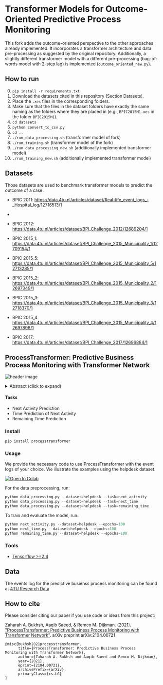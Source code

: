 # Transformer Models for Outcome-Oriented Predictive Process Monitoring

This fork adds the outcome-oriented perspective to the other approaches already implemented.
It incorporates a transformer architecture and data pre-processing as suggested by the original repository.
Additionally, a slightly different transformer model with a different pre-processing (bag-of-words model with 2-step lag) is implemented (`outcome_oriented_new.py`).

## How to run

0. `pip install -r requirements.txt`
1. Download the datasets cited in this repository (Section Datasets).
2. Place the `.xes` files in the corresponding folders.
3. Make sure that the files in the dataset folders have exactly the same naming as the folders where they are placed in (e.g., `BPIC2015M1.xes` in the folder `BPIC2015M1`).
4. `cd datasets`
5. `python convert_to_csv.py`
6. `cd ..`
7. `./run_data_processing.sh` (transformer model of fork)
8. `./run_training.sh` (transformer model of the fork)
9. `./run_data_processing_new.sh` (additionally implemented transformer model)
10. `./run_training_new.sh` (additionally implemented transformer model)

## Datasets

Those datasets are used to benchmark transformer models to predict the outcome of a case.

- BPIC 2011: https://data.4tu.nl/articles/dataset/Real-life_event_logs_-_Hospital_log/12716513/1
- 
- BPIC 2012: https://data.4tu.nl/articles/dataset/BPI_Challenge_2012/12689204/1

- BPIC 2015_1: https://data.4tu.nl/articles/dataset/BPI_Challenge_2015_Municipality_1/12709154/1

- BPIC 2015_5: https://data.4tu.nl/articles/dataset/BPI_Challenge_2015_Municipality_5/12713285/1

- BPIC 2015_2: https://data.4tu.nl/articles/dataset/BPI_Challenge_2015_Municipality_2/12697349/1

- BPIC 2015_3: https://data.4tu.nl/articles/dataset/BPI_Challenge_2015_Municipality_3/12718370/1

- BPIC 2015_4 https://data.4tu.nl/articles/dataset/BPI_Challenge_2015_Municipality_4/12697898/1

- BPIC 2017: https://data.4tu.nl/articles/dataset/BPI_Challenge_2017/12696884/1


## ProcessTransformer: Predictive Business Process Monitoring with Transformer Network

![header image](https://github.com/Zaharah/processtransformer/blob/main/pt.JPG)

<details><summary>Abstract (click to expand)</summary>
<p>

Predictive business process monitoring focuses on predicting future characteristics of a running process using event logs. The foresight into process execution promises great potentials for efficient operations, better resource management, and effective customer services. Deep learning-based approaches have been widely adopted in process mining to address the limitations of classical algorithms for solving multiple problems, especially the next event and remaining-time prediction tasks. Nevertheless, designing a deep neural architecture that performs competitively across various tasks is challenging as existing methods fail to capture long-range dependencies in the input sequences and perform poorly for lengthy process traces. In this paper, we propose ProcessTransformer, an approach for learning high-level representations from event logs with an attention-based network. Our model incorporates long-range memory and relies on a self-attention mechanism to establish dependencies between a multitude of event sequences and corresponding outputs. We evaluate the applicability of our technique on nine real event logs. We demonstrate that the transformer-based model outperforms several baselines of prior techniques by obtaining on average above 80% accuracy for the task of predicting the next activity. Our method also perform competitively, compared to baselines, for the tasks of predicting event time and remaining time of a running case.

</p>
</details>


#### Tasks
- Next Activity Prediction
- Time Prediction of Next Activity
- Remaining Time Prediction

### Install 
```
pip install processtransformer
```


### Usage  
We provide the necessary code to use ProcessTransformer with the event logs of your choice. We illustrate the examples using the helpdesk dataset. 

[![Open In Colab](https://colab.research.google.com/assets/colab-badge.svg)](https://colab.research.google.com/drive/1tiOh2VS8yzOVON26CbmWn0oUn-dWAFhN?usp=sharing)

For the data preprocessing,  run:

```python
python data_processing.py --dataset=helpdesk --task=next_activity
python data_processing.py --dataset=helpdesk --task=next_time
python data_processing.py --dataset=helpdesk --task=remaining_time
```
To train and evaluate the model, run:

```python
python next_activity.py --dataset=helpdesk --epochs=100
python next_time.py --dataset=helpdesk --epochs=100
python remaining_time.py --dataset=helpdesk --epochs=100
```


### Tools
- <a href="http://tensorflow.org/">Tensorflow >=2.4</a>

## Data 
The events log for the predictive busienss process monitoring can be found at [4TU Research Data](https://data.4tu.nl/categories/_/13500?categories=13503)

## How to cite 

Please consider citing our paper if you use code or ideas from this project:

Zaharah A. Bukhsh, Aaqib Saeed, & Remco M. Dijkman. (2021). ["ProcessTransformer: Predictive Business Process Monitoring with Transformer Network"](https://arxiv.org/abs/2104.00721). arXiv preprint arXiv:2104.00721 


```
@misc{bukhsh2021processtransformer,
      title={ProcessTransformer: Predictive Business Process Monitoring with Transformer Network}, 
      author={Zaharah A. Bukhsh and Aaqib Saeed and Remco M. Dijkman},
      year={2021},
      eprint={2104.00721},
      archivePrefix={arXiv},
      primaryClass={cs.LG}
}
```
